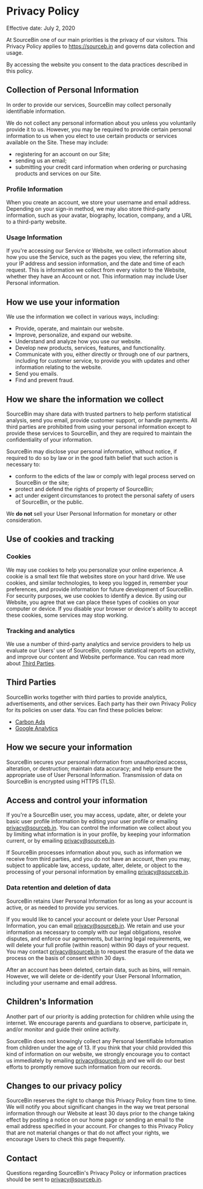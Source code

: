 # Privacy Policy

Effective date: July 2, 2020

At SourceBin one of our main priorities is the privacy of our visitors. This Privacy Policy applies to https://sourceb.in and governs data collection and usage.

By accessing the website you consent to the data practices described in this policy.

## Collection of Personal Information

In order to provide our services, SourceBin may collect personally identifiable information.

We do not collect any personal information about you unless you voluntarily provide it to us. However, you may be required to provide certain personal information to us when you elect to use certain products or services available on the Site. These may include:

- registering for an account on our Site;
- sending us an email;
- submitting your credit card information when ordering or purchasing products and services on our Site.

### Profile Information

When you create an account, we store your username and email address. Depending on your sign-in method, we may also store third-party information, such as your avatar, biography, location, company, and a URL to a third-party website.

### Usage Information

If you're accessing our Service or Website, we collect information about how you use the Service, such as the pages you view, the referring site, your IP address and session information, and the date and time of each request. This is information we collect from every visitor to the Website, whether they have an Account or not. This information may include User Personal information.

## How we use your information

We use the information we collect in various ways, including:

- Provide, operate, and maintain our website.
- Improve, personalize, and expand our website.
- Understand and analyze how you use our website.
- Develop new products, services, features, and functionality.
- Communicate with you, either directly or through one of our partners, including for customer service, to provide you with updates and other information relating to the website.
- Send you emails.
- Find and prevent fraud.

## How we share the information we collect

SourceBin may share data with trusted partners to help perform statistical analysis, send you email, provide customer support, or handle payments. All third parties are prohibited from using your personal information except to provide these services to SourceBin, and they are required to maintain the confidentiality of your information.

SourceBin may disclose your personal information, without notice, if required to do so by law or in the good faith belief that such action is necessary to:

- conform to the edicts of the law or comply with legal process served on SourceBin or the site;
- protect and defend the rights of property of SourceBin;
- act under exigent circumstances to protect the personal safety of users of SourceBin, or the public.

We **do not** sell your User Personal Information for monetary or other consideration.

## Use of cookies and tracking

### Cookies

We may use cookies to help you personalize your online experience. A cookie is a small text file that websites store on your hard drive. We use cookies, and similar technologies, to keep you logged in, remember your preferences, and provide information for future development of SourceBin. For security purposes, we use cookies to identify a device. By using our Website, you agree that we can place these types of cookies on your computer or device. If you disable your browser or device's ability to accept these cookies, some services may stop working.

### Tracking and analytics

We use a number of third-party analytics and service providers to help us evaluate our Users' use of SourceBin, compile statistical reports on activity, and improve our content and Website performance. You can read more about [Third Parties](#third-parties).

## Third Parties

SourceBin works together with third parties to provide analytics, advertisements, and other services. Each party has their own Privacy Policy for its policies on user data. You can find these policies below:

- [Carbon Ads](https://buysellads.com/about/privacy)
- [Google Analytics](https://policies.google.com/privacy)

## How we secure your information

SourceBin secures your personal information from unauthorized access, alteration, or destruction; maintain data accuracy; and help ensure the appropriate use of User Personal Information. Transmission of data on SourceBin is encrypted using HTTPS (TLS).

## Access and control your information

If you're a SourceBin user, you may access, update, alter, or delete your basic user profile information by editing your user profile or emailing privacy@sourceb.in. You can control the information we collect about you by limiting what information is in your profile, by keeping your information current, or by emailing privacy@sourceb.in.

If SourceBin processes information about you, such as information we receive from third parties, and you do not have an account, then you may, subject to applicable law, access, update, alter, delete, or object to the processing of your personal information by emailing privacy@sourceb.in.

### Data retention and deletion of data

SourceBin retains User Personal Information for as long as your account is active, or as needed to provide you services.

If you would like to cancel your account or delete your User Personal Information, you can email privacy@sourceb.in. We retain and use your information as necessary to comply with our legal obligations, resolve disputes, and enforce our agreements, but barring legal requirements, we will delete your full profile (within reason) within 90 days of your request. You may contact privacy@sourceb.in to request the erasure of the data we process on the basis of consent within 30 days.

After an account has been deleted, certain data, such as bins, will remain. However, we will delete or de-identify your User Personal Information, including your username and email address.

## Children's Information

Another part of our priority is adding protection for children while using the internet. We encourage parents and guardians to observe, participate in, and/or monitor and guide their online activity.

SourceBin does not knowingly collect any Personal Identifiable Information from children under the age of 13. If you think that your child provided this kind of information on our website, we strongly encourage you to contact us immediately by emailing privacy@sourceb.in and we will do our best efforts to promptly remove such information from our records.

## Changes to our privacy policy

SourceBin reserves the right to change this Privacy Policy from time to time. We will notify you about significant changes in the way we treat personal information through our Website at least 30 days prior to the change taking effect by posting a notice on our home page or sending an email to the email address specified in your account. For changes to this Privacy Policy that are not material changes or that do not affect your rights, we encourage Users to check this page frequently.

## Contact

Questions regarding SourceBin's Privacy Policy or information practices should be sent to privacy@sourceb.in.
